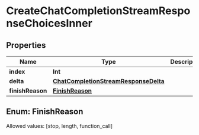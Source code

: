 

# CreateChatCompletionStreamResponseChoicesInner


## Properties

Name | Type | Description | Notes
------------ | ------------- | ------------- | -------------
**index** | **Int** |  |  [optional]
**delta** | [**ChatCompletionStreamResponseDelta**](ChatCompletionStreamResponseDelta.md) |  |  [optional]
**finishReason** | [**FinishReason**](#FinishReason) |  |  [optional]


## Enum: FinishReason
Allowed values: [stop, length, function_call]




